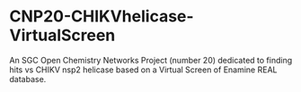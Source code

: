 # CNP20-CHIKVhelicase-VirtualScreen
An SGC Open Chemistry Networks Project (number 20) dedicated to finding hits vs CHIKV nsp2 helicase based on a Virtual Screen of Enamine REAL database.
